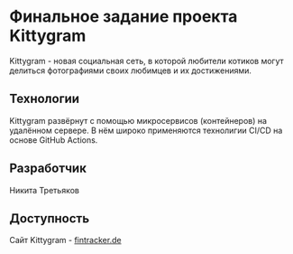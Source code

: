 # Финальное задание проекта Kittygram

Kittygram - новая социальная сеть, в которой любители котиков могут делиться фотографиями своих любимцев и их достижениями.

## Технологии

Kittygram развёрнут с помощью микросервисов (контейнеров) на удалённом сервере. В нём широко применяются технолигии CI/CD на основе GitHub Actions.

## Разработчик

Никита Третьяков

## Доступность

Сайт Kittygram - [fintracker.de](https://fintracker.de)